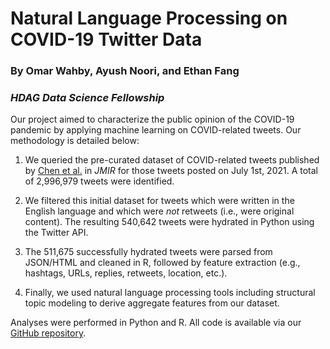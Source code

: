# Natural Language Processing on COVID-19 Twitter Data
### By Omar Wahby, Ayush Noori, and Ethan Fang
### *HDAG Data Science Fellowship*

Our project aimed to characterize the public opinion of the COVID-19 pandemic by applying machine learning on COVID-related tweets. Our methodology is detailed below:

1. We queried the pre-curated dataset of COVID-related tweets published by [Chen et al.](https://doi.org/10.2196/19273) in *JMIR* for those tweets posted on July 1st, 2021. A total of 2,996,979 tweets were identified.

2. We filtered this initial dataset for tweets which were written in the English language and which were *not* retweets (i.e., were original content). The resulting 540,642 tweets were hydrated in Python using the Twitter API.

3. The 511,675 successfully hydrated tweets were parsed from JSON/HTML and cleaned in R, followed by feature extraction (e.g., hashtags, URLs, replies, retweets, location, etc.). 

4. Finally, we used natural language processing tools including structural topic modeling to derive aggregate features from our dataset.

Analyses were performed in Python and R. All code is available via our [GitHub repository](https://github.com/ayushnoori/covid19-nlp).
